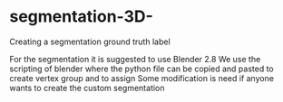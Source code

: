 # segmentation-3D-
Creating a segmentation ground truth label

For the segmentation it is suggested to use Blender 2.8 
We use the scripting of blender where the python file can be copied and pasted to create vertex group and to assign
Some modification is need if anyone wants to create the custom segmentation
